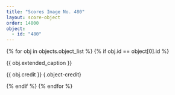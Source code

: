 ```yaml
---
title: "Scores Image No. 480"
layout: score-object
order: 14800
object:
  - id: "480"
---
```


{% for obj in objects.object_list %}
{% if obj.id == object[0].id %}

{{ obj.extended_caption }}

{{ obj.credit }} {.object-credit}

{% endif %}
{% endfor %}

